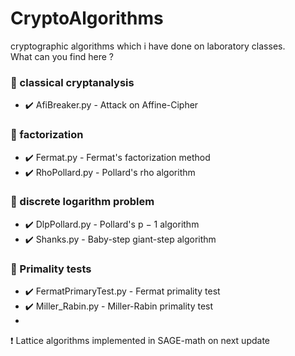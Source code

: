 # CryptoAlgorithms
cryptographic algorithms which i have done on laboratory classes. <br />
What can you find here ?
### :file_folder: classical cryptanalysis <br />
* :heavy_check_mark: AfiBreaker.py - Attack on Affine-Cipher
### :file_folder: factorization <br />
* :heavy_check_mark: Fermat.py - Fermat's factorization method
* :heavy_check_mark: RhoPollard.py - Pollard's rho algorithm
### :file_folder: discrete logarithm problem <br />
* :heavy_check_mark: DlpPollard.py - Pollard's p − 1 algorithm
* :heavy_check_mark: Shanks.py - Baby-step giant-step algorithm
### :file_folder: Primality tests <br />
* :heavy_check_mark: FermatPrimaryTest.py - Fermat primality test
* :heavy_check_mark: Miller_Rabin.py - Miller-Rabin primality test 
* 

:heavy_exclamation_mark: Lattice algorithms implemented in SAGE-math on next update
